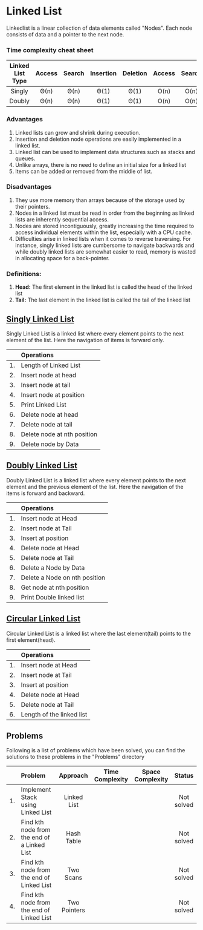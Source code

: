 # Linked List 
Linkedlist is a linear collection of data elements called "Nodes". Each node consists of data and a pointer to the next node. 

### Time complexity cheat sheet

|Linked List Type|Access|Search|Insertion|Deletion|Access|Search|Insertion|Deletion|
|:---:|:---:|:---:|:---:|:---:|:---:|:---:|:---:|:---:|
|Singly|Θ(n)|Θ(n)|Θ(1)|Θ(1)|O(n)|O(n)|O(1)|O(1)|O(n)|
|Doubly|Θ(n)|Θ(n)|Θ(1)|Θ(1)|O(n)|O(n)|O(1)|O(1)|O(n)|

### Advantages
1. Linked lists can grow and shrink during execution.  
2. Insertion and deletion node operations are easily implemented in a linked list.
3. Linked list can be used to implement data structures such as stacks and queues.
4. Unlike arrays, there is no need to define an initial size for a linked list 
5. Items can be added or removed from the middle of list.
 
### Disadvantages
1. They use more memory than arrays because of the storage used by their pointers.
2. Nodes in a linked list must be read in order from the beginning as linked lists are inherently sequential access.
3. Nodes are stored incontiguously, greatly increasing the time required to access individual elements within the list, especially with a CPU cache.
4. Difficulties arise in linked lists when it comes to reverse traversing. For instance, singly linked lists are cumbersome to navigate backwards and while doubly linked lists are somewhat easier to read, memory is wasted in allocating space for a back-pointer.

### Definitions:
1. **Head:** The first element in the linked list is called the head of the linked list
2. **Tail:** The last element in the linked list is called the tail of the linked list

## [ Singly Linked List ](https://github.com/fahadkaleem/DataStructures/blob/master/LinkedList/SinglyLinkedList.py)
Singly Linked List is a linked list where every element points to the next element of the list. Here the navigation of items is forward only.

|   |Operations|
|---|:---|
|1. |Length of Linked List|
|2. |Insert node at head|
|3. |Insert node at tail|
|4. |Insert node at position|
|5. |Print Linked List|
|6. |Delete node at head|
|7. |Delete node at tail|
|8. |Delete node at nth position|
|9. |Delete node by Data|

## [ Doubly Linked List ](https://github.com/fahadkaleem/DataStructures/blob/master/LinkedList/DoublyLinkedList.py)
Doubly Linked List is a linked list where every element points to the next element and the previous element of the list. Here the navigation of the items is forward and backward.  

|   |Operations|
|---|:---|
|1.| Insert node at Head|
|2.| Insert node at Tail|
|3.| Insert at position|
|4.| Delete node at Head|
|5.| Delete node at Tail|
|6.| Delete a Node by Data|
|7.| Delete a Node on nth position|
|8.| Get node at nth position|
|9.| Print Double linked list|

## [ Circular Linked List ](https://github.com/fahadkaleem/DataStructures/blob/master/LinkedList/CircularLinkedList.py) 
Circular Linked List is a linked list where the last element(tail) points to the first element(head).
 
|   |Operations|
|---|:---|
|1.| Insert node at Head|
|2.| Insert node at Tail|
|3.| Insert at position|
|4.| Delete node at Head|
|5.| Delete node at Tail|
|6.| Length of the linked list|

## Problems
Following is a list of problems which have been solved, you can find the solutions to these problems in the "Problems" directory

|   |Problem|Approach|Time Complexity|Space Complexity|Status|
|---|:---|:---:|:---:|:---:|:---:|
|1.|Implement Stack using Linked List|Linked List|||Not solved|
|2.|Find kth node from the end of a Linked List|Hash Table|||Not solved|
|3.|Find kth node from the end of Linked List|Two Scans|||Not solved|
|4.|Find kth node from the end of Linked List|Two Pointers|||Not solved|
